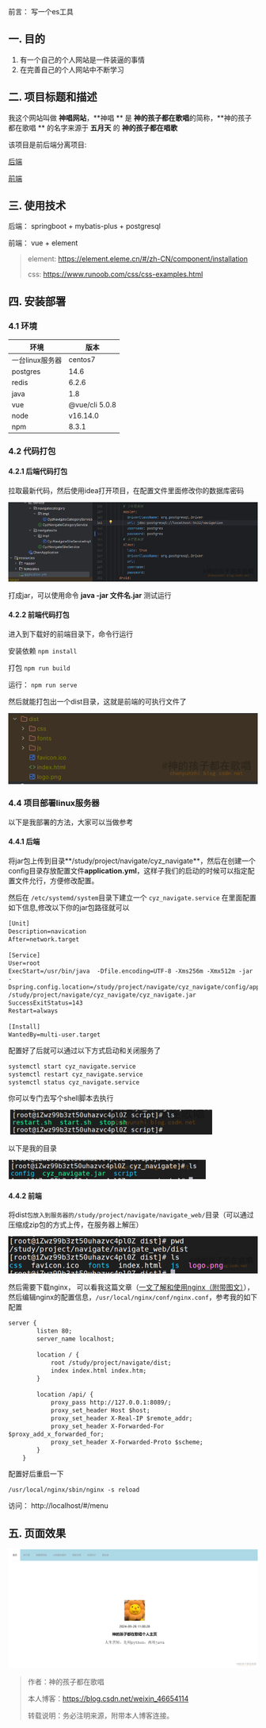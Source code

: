 前言： 写一个es工具


## 一. 目的

1. 有一个自己的个人网站是一件装逼的事情
2. 在完善自己的个人网站中不断学习

## 二. 项目标题和描述

我这个网站叫做   **神唱网站**，**神唱 **  是   **神的孩子都在歌唱**的简称，**神的孩子都在歌唱 **  的名字来源于   **五月天**  的   **神的孩子都在唱歌**

该项目是前后端分离项目: 

[后端](https://github.com/Rodma1/navigation)

[前端](https://github.com/Rodma1/navigation_ui)

## 三. 使用技术

后端： springboot + mybatis-plus  + postgresql 

前端： vue + element

> element: https://element.eleme.cn/#/zh-CN/component/installation
>
> css:  https://www.runoob.com/css/css-examples.html

## 四. 安装部署

### 4.1 环境



| 环境            | 版本           |
| --------------- | -------------- |
| 一台linux服务器 | centos7        |
| postgres        | 14.6           |
| redis           | 6.2.6          |
| java            | 1.8            |
| vue             | @vue/cli 5.0.8 |
| node            | v16.14.0       |
| npm             | 8.3.1          |



### 4.2 代码打包

#### 4.2.1 后端代码打包

拉取最新代码，然后使用idea打开项目，在配置文件里面修改你的数据库密码

![image-20231013112625345](image/image-20231013112625345.png)



打成jar，可以使用命令   **java -jar 文件名.jar**  测试运行

#### 4.2.2 前端代码打包

进入到下载好的前端目录下，命令行运行

安装依赖
`npm install`

打包  `npm run build`

运行： `npm run serve`

然后就能打包出一个dist目录，这就是前端的可执行文件了

![image-20240924101537917](image/image-20240924101537917.png)

### 4.4 项目部署linux服务器

以下是我部署的方法，大家可以当做参考

#### 4.4.1 后端

将jar包上传到目录**/study/project/navigate/cyz_navigate**，然后在创建一个config目录存放配置文件**application.yml**，这样子我们的启动的时候可以指定配置文件允行，方便修改配置。



然后在 `/etc/systemd/system`目录下建立一个 `cyz_navigate.service` 在里面配置如下信息,修改以下你的jar包路径就可以

```shell
[Unit]
Description=navication
After=network.target

[Service]
User=root
ExecStart=/usr/bin/java  -Dfile.encoding=UTF-8 -Xms256m -Xmx512m -jar   -Dspring.config.location=/study/project/navigate/cyz_navigate/config/application.yml /study/project/navigate/cyz_navigate/cyz_navigate.jar
SuccessExitStatus=143
Restart=always

[Install]
WantedBy=multi-user.target
```

配置好了后就可以通过以下方式启动和关闭服务了

```shell
systemctl start cyz_navigate.service
systemctl restart cyz_navigate.service
systemctl status cyz_navigate.service
```

你可以专门去写个shell脚本去执行

![image-20240924102414936](image/image-20240924102414936.png)



以下是我的目录

![image-20240924102433585](image/image-20240924102433585.png)

#### 4.4.2 前端

将dist`包放入到服务器的/study/project/navigate/navigate_web/`目录（可以通过压缩成zip包的方式上传，在服务器上解压）

![image-20240924102952141](image/image-20240924102952141.png)

然后需要下载nginx， 可以看我这篇文章（[一文了解和使用nginx（附带图文）](https://blog.csdn.net/weixin_46654114/article/details/134046040?ops_request_misc=%257B%2522request%255Fid%2522%253A%25222E6D96CC-899C-4334-BBE3-AEF3D7F6DC95%2522%252C%2522scm%2522%253A%252220140713.130102334.pc%255Fblog.%2522%257D&request_id=2E6D96CC-899C-4334-BBE3-AEF3D7F6DC95&biz_id=0&utm_medium=distribute.pc_search_result.none-task-blog-2~blog~first_rank_ecpm_v1~rank_v31_ecpm-1-134046040-null-null.nonecase&utm_term=nginx&spm=1018.2226.3001.4450)），然后编辑nginx的配置信息，`/usr/local/nginx/conf/nginx.conf`，参考我的如下配置

``` shell
server {
        listen 80;
        server_name localhost;

        location / {
            root /study/project/navigate/dist;
            index index.html index.htm;
        }

        location /api/ {
            proxy_pass http://127.0.0.1:8089/;
            proxy_set_header Host $host;
            proxy_set_header X-Real-IP $remote_addr;
            proxy_set_header X-Forwarded-For $proxy_add_x_forwarded_for;
            proxy_set_header X-Forwarded-Proto $scheme;
        }
    }

```

配置好后重启一下

``` shell
/usr/local/nginx/sbin/nginx -s reload
```



访问： http://localhost/#/menu



## 五. 页面效果

![image-20240926110037371](image/image-20240926110037371.png)

> 作者：神的孩子都在歌唱
>
> 本人博客：https://blog.csdn.net/weixin_46654114
>
> 转载说明：务必注明来源，附带本人博客连接。
